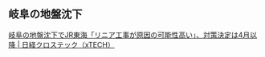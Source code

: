## 岐阜の地盤沈下

[岐阜の地盤沈下でJR東海「リニア工事が原因の可能性高い」、対策決定は4月以降 | 日経クロステック（xTECH）](https://xtech.nikkei.com/atcl/nxt/column/18/00142/02139/)
